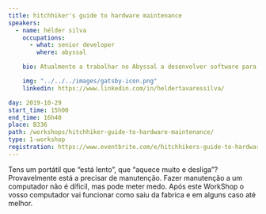 ```yaml
---
title: hitchhiker's guide to hardware maintenance
speakers:
  - name: hélder silva
    occupations:
      - what: senior developer
        where: abyssal

    bio: Atualmente a trabalhar no Abyssal a desenvolver software para veículos subaquáticos conta com 10 anos de experiência na área engenharia de software. Com experiência em demasiadas linguagens de programação, pode dizer com confiança que as odeia a todas um pouco. Tem um problema grave com código repetido e adora fazer otimizações de código, às vezes bem inúteis. Tem também um especial apreço por hardware, principalmente por desmontar e voltar coisas que levam à questão "Hum, onde é que entrava este parafuso?"

    img: "../../../images/gatsby-icon.png"
    linkedin: https://www.linkedin.com/in/heldertavaressilva/

day: 2019-10-29
start_time: 15h00 
end_time: 16h40
place: B336
path: /workshops/hitchhiker-guide-to-hardware-maintenance/
type: 1-workshop
registration: https://www.eventbrite.com/e/hitchhikers-guide-to-hardware-maintenance-tickets-51765175032
---
```


Tens um portátil que “está lento”, que “aquece muito e desliga”? Provavelmente está a precisar de manutenção. Fazer manutenção a um computador não é díficil, mas pode meter medo. Após este WorkShop o vosso computador vai funcionar como saiu da fabrica e em alguns caso até melhor.
